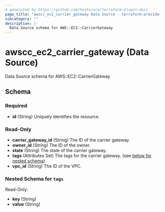```yaml
---
# generated by https://github.com/hashicorp/terraform-plugin-docs
page_title: "awscc_ec2_carrier_gateway Data Source - terraform-provider-awscc"
subcategory: ""
description: |-
  Data Source schema for AWS::EC2::CarrierGateway
---
```


# awscc_ec2_carrier_gateway (Data Source)

Data Source schema for AWS::EC2::CarrierGateway



<!-- schema generated by tfplugindocs -->
## Schema

### Required

- **id** (String) Uniquely identifies the resource.

### Read-Only

- **carrier_gateway_id** (String) The ID of the carrier gateway.
- **owner_id** (String) The ID of the owner.
- **state** (String) The state of the carrier gateway.
- **tags** (Attributes Set) The tags for the carrier gateway. (see [below for nested schema](#nestedatt--tags))
- **vpc_id** (String) The ID of the VPC.

<a id="nestedatt--tags"></a>
### Nested Schema for `tags`

Read-Only:

- **key** (String)
- **value** (String)



